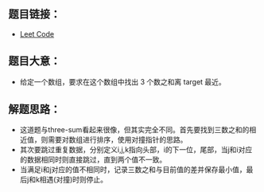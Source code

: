 ## 题目链接：
- [Leet Code](https://leetcode.com/problems/3sum-closest)

## 题目大意：
- 给定一个数组，要求在这个数组中找出 3 个数之和离 target 最近。

## 解题思路：
- 这道题与three-sum看起来很像，但其实完全不同。首先要找到三数之和的相近值，则需要对数组进行排序，使用对撞指针的思路。
- 其次要跳过重复数据，分别定义i,j,k指向头部，i的下一位，尾部，当j和i对应的数据相同时则直接跳过，直到两个值不一致。
- 当满足i和j对应的值不相同时，记录三数之和与目前值的差并保存最小值，最后j和k相遇(对撞)时则停止。
